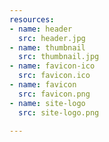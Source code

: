 ```yaml
---
resources:
- name: header
  src: header.jpg
- name: thumbnail
  src: thumbnail.jpg
- name: favicon-ico
  src: favicon.ico
- name: favicon
  src: favicon.png
- name: site-logo
  src: site-logo.png

---
```

